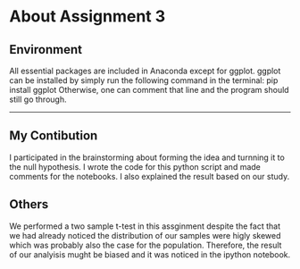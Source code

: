 # About Assignment 3

## Environment
All essential packages are included in Anaconda except for ggplot.
ggplot can be installed by simply run the following command in the terminal:
	pip install ggplot
Otherwise, one can comment that line and the program should still go through.

***

## My Contibution
I participated in the brainstorming about forming the idea and turnning it to the null hypothesis. I wrote the code for this python script and made comments for the notebooks. I also explained the result based on our study.

## Others
We performed a two sample t-test in this assginment despite the fact that we had already noticed the distribution of our samples were higly skewed which was probably also the case for the population. Therefore, the result of our analyisis mught be biased and it was noticed in the ipython notebook.